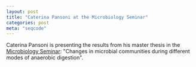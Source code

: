 ```yaml
---
layout: post
title: "Caterina Pansoni at the Microbiology Seminar"
categories: post
meta: "seqcode"
---
```


Caterina Pansoni is presenting the results from his master thesis in the
[Microbiology Seminar](https://www.uibk.ac.at/de/microbiology/seminar/):
"Changes in microbial communities during different modes of anaerobic
digestion".

